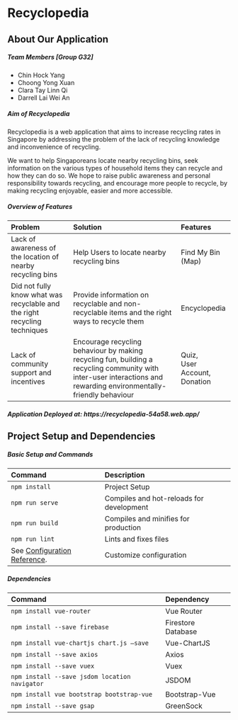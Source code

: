 # Recyclopedia

## About Our Application
<h5>Team Members [Group G32]</h5>
<ul>  
  <li>Chin Hock Yang</li>
  <li>Choong Yong Xuan</li>
  <li>Clara Tay Linn Qi</li>
  <li>Darrell Lai Wei An</li>
</ul>

<h5>Aim of Recyclopedia</h5>
<p>Recyclopedia is a web application that aims to increase recycling rates in Singapore by addressing the problem of the lack of recycling knowledge and inconvenience of recycling.</p>

<p> We want to help Singaporeans locate nearby recycling bins, seek information on the various types of household items they can recycle and how they can do so. We hope to raise public awareness and personal responsibility towards recycling, and encourage more people to recycle, by making recycling enjoyable, easier and more accessible. </p>

<h5>Overview of Features</h5>

| Problem | Solution | Features |
| :------------- |:-------------|:-------------|
| Lack of awareness of the location of nearby recycling bins | Help Users to locate nearby recycling bins  | Find My Bin (Map) |
| Did not fully know what was recyclable and the right recycling techniques | Provide information on recyclable and non-recyclable items and the right ways to recycle them | Encyclopedia |
| Lack of community support and incentives | Encourage recycling behaviour by making recycling fun, building a recycling community with inter-user interactions and rewarding environmentally-friendly behaviour | Quiz, <br> User Account, <br> Donation |

<h5>Application Deployed at: https://recyclopedia-54a58.web.app/</h5>

## Project Setup and Dependencies
<h5>Basic Setup and Commands</h5>

| Command | Description |
| :------------- |:-------------|
| `npm install` | Project Setup |
| `npm run serve` | Compiles and hot-reloads for development |
| `npm run build` | Compiles and minifies for production |
| `npm run lint` | Lints and fixes files |
| See [Configuration Reference](https://cli.vuejs.org/config/).| Customize configuration |

<h5>Dependencies</h5>

| Command | Dependency |
| :------------- |:-------------|
| `npm install vue-router` | Vue Router |
| `npm install --save firebase` | Firestore Database |
| `npm install vue-chartjs chart.js —save` | Vue-ChartJS |
| `npm install --save axios` | Axios |
| `npm install --save vuex` | Vuex |
| `npm install --save jsdom location navigator` | JSDOM |
| `npm install vue bootstrap bootstrap-vue` | Bootstrap-Vue |
| `npm install --save gsap` | GreenSock |
